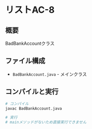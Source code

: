 # リストAC-8

## 概要
BadBankAccountクラス

## ファイル構成
- `BadBankAccount.java` - メインクラス

## コンパイルと実行
```bash
# コンパイル
javac BadBankAccount.java

# 実行
# mainメソッドがないため直接実行できません
```
